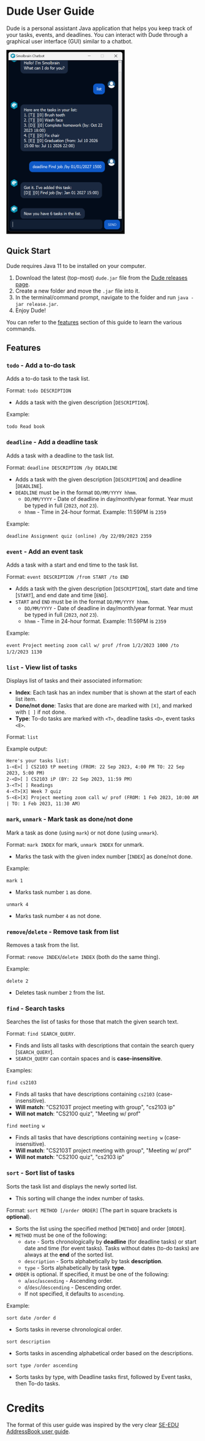 # Dude User Guide

Dude is a personal assistant Java application that helps you keep track of your tasks, events, and deadlines.
You can interact with Dude through a graphical user interface (GUI) similar to a chatbot.

<img height="480" alt="Screenshot of Dude GUI" src="./Ui.png">

## Quick Start

Dude requires Java 11 to be installed on your computer.

1. Download the latest (top-most) `dude.jar` file from the [Dude releases page](https://github.com/xenosf/ip/releases).
2. Create a new folder and move the `.jar` file into it.
3. In the terminal/command prompt, navigate to the folder and run `java -jar release.jar`.
4. Enjoy Dude!

You can refer to the [features](#features) section of this guide to learn the various commands.

## Features

### `todo` - Add a to-do task

Adds a to-do task to the task list.

Format: `todo DESCRIPTION`

* Adds a task with the given description [`DESCRIPTION`].

Example:

`todo Read book`

### `deadline` - Add a deadline task

Adds a task with a deadline to the task list.

Format: `deadline DESCRIPTION /by DEADLINE`

* Adds a task with the given description [`DESCRIPTION`] and deadline [`DEADLINE`].
* `DEADLINE` must be in the format `DD/MM/YYYY hhmm`.
    * `DD/MM/YYYY` - Date of deadline in day/month/year format. Year must be typed in full (`2023`, *not* `23`).
    * `hhmm` - Time in 24-hour format. Example: 11:59PM is `2359`

Example:

`deadline Assignment quiz (online) /by 22/09/2023 2359`

### `event` - Add an event task

Adds a task with a start and end time to the task list.

Format: `event DESCRIPTION /from START /to END`

* Adds a task with the given description [`DESCRIPTION`], start date and time [`START`], and end date and time [`END`].
* `START` and `END` must be in the format `DD/MM/YYYY hhmm`.
    * `DD/MM/YYYY` - Date of deadline in day/month/year format. Year must be typed in full (`2023`, *not* `23`).
    * `hhmm` - Time in 24-hour format. Example: 11:59PM is `2359`

Example:

`event Project meeting zoom call w/ prof /from 1/2/2023 1000 /to 1/2/2023 1130`

### `list` - View list of tasks

Displays list of tasks and their associated information:

* **Index**: Each task has an index number that is shown at the start of each list item.
* **Done/not done**: Tasks that are done are marked with `[X]`, and marked with `[ ]` if not done.
* **Type**: To-do tasks are marked with `<T>`, deadline tasks `<D>`, event tasks `<E>`.

Format: `list`

Example output:

```
Here's your tasks list:
1-<E>[ ] CS2103 tP meeting (FROM: 22 Sep 2023, 4:00 PM TO: 22 Sep 2023, 5:00 PM)
2-<D>[ ] CS2103 iP (BY: 22 Sep 2023, 11:59 PM)
3-<T>[ ] Readings
4-<T>[X] Week 7 quiz
5-<E>[X] Project meeting zoom call w/ prof (FROM: 1 Feb 2023, 10:00 AM | TO: 1 Feb 2023, 11:30 AM)
```

### `mark`, `unmark` - Mark task as done/not done

Mark a task as done (using `mark`) or not done (using `unmark`).

Format: `mark INDEX` for mark, `unmark INDEX` for unmark.

* Marks the task with the given index number [`INDEX`] as done/not done.

Example:

`mark 1`

* Marks task number `1` as done.

`unmark 4`

* Marks task number `4` as not done.

### `remove`/`delete` - Remove task from list

Removes a task from the list.

Format: `remove INDEX`/`delete INDEX` (both do the same thing).

Example:

`delete 2`

* Deletes task number `2` from the list.

### `find` - Search tasks

Searches the list of tasks for those that match the given search text.

Format: `find SEARCH_QUERY`.

* Finds and lists all tasks with descriptions that contain the search query [`SEARCH_QUERY`].
* `SEARCH_QUERY` can contain spaces and is **case-insensitive**.

Examples:

`find cs2103`

* Finds all tasks that have descriptions containing `cs2103` (case-insensitive).
* **Will match**: "CS2103T project meeting with group", "cs2103 ip"
* **Will not match**: "CS2100 quiz", "Meeting w/ prof"

`find meeting w`

* Finds all tasks that have descriptions containing `meeting w` (case-insensitive).
* **Will match**: "CS2103T project meeting with group", "Meeting w/ prof"
* **Will not match**: "CS2100 quiz", "cs2103 ip"

### `sort` - Sort list of tasks

Sorts the task list and displays the newly sorted list.

* This sorting will change the index number of tasks.

Format: `sort METHOD [/order ORDER]` (The part in square brackets is **optional**).

* Sorts the list using the specified method [`METHOD`] and order [`ORDER`].
* `METHOD` must be one of the following:
  * `date` - Sorts chronologically by **deadline** (for deadline tasks) or start date and time (for event tasks).
    Tasks without dates (to-do tasks) are always at the **end** of the sorted list.
  * `description` - Sorts alphabetically by task **description**.
  * `type` - Sorts alphabetically by task **type**.
* `ORDER` is optional. If specified, it must be one of the following:
  * `a`/`asc`/`ascending` - Ascending order.
  * `d`/`desc`/`descending` - Descending order.
  * If not specified, it defaults to `ascending`.

Example:

`sort date /order d`

* Sorts tasks in reverse chronological order.

`sort description`

* Sorts tasks in ascending alphabetical order based on the descriptions.

`sort type /order ascending`

* Sorts tasks by type, with Deadline tasks first, followed by Event tasks, then To-do tasks.

# Credits

The format of this user guide was inspired by the very clear
[SE-EDU AddressBook user guide](https://se-education.org/addressbook-level3/UserGuide.html).
